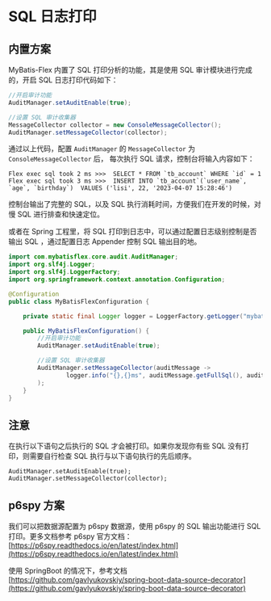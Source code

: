 # SQL 日志打印

## 内置方案

MyBatis-Flex 内置了 SQL 打印分析的功能，其是使用 SQL 审计模块进行完成的，开启 SQL 日志打印代码如下：

```java
//开启审计功能
AuditManager.setAuditEnable(true);

//设置 SQL 审计收集器
MessageCollector collector = new ConsoleMessageCollector();
AuditManager.setMessageCollector(collector);
```

通过以上代码，配置 `AuditManager` 的 `MessageCollector` 为 `ConsoleMessageCollector` 后，
每次执行 SQL 请求，控制台将输入内容如下：

```
Flex exec sql took 2 ms >>>  SELECT * FROM `tb_account` WHERE `id` = 1
Flex exec sql took 3 ms >>>  INSERT INTO `tb_account`(`user_name`, `age`, `birthday`)  VALUES ('lisi', 22, '2023-04-07 15:28:46')
```

控制台输出了完整的 SQL，以及 SQL 执行消耗时间，方便我们在开发的时候，对慢 SQL 进行排查和快速定位。

或者在 Spring 工程里，将 SQL 打印到日志中，可以通过配置日志级别控制是否输出 SQL ，通过配置日志 Appender 控制 SQL 输出目的地。
```java
import com.mybatisflex.core.audit.AuditManager;
import org.slf4j.Logger;
import org.slf4j.LoggerFactory;
import org.springframework.context.annotation.Configuration;

@Configuration
public class MyBatisFlexConfiguration {

    private static final Logger logger = LoggerFactory.getLogger("mybatis-flex-sql");

    public MyBatisFlexConfiguration() {
        //开启审计功能
        AuditManager.setAuditEnable(true);

        //设置 SQL 审计收集器
        AuditManager.setMessageCollector(auditMessage ->
                logger.info("{},{}ms", auditMessage.getFullSql(), auditMessage.getElapsedTime())
        );
    }
}
```

## 注意
在执行以下语句之后执行的 SQL 才会被打印。如果你发现你有些 SQL 没有打印，则需要自行检查 SQL 执行与以下语句执行的先后顺序。
```
AuditManager.setAuditEnable(true);
AuditManager.setMessageCollector(collector);
```

## p6spy 方案

我们可以把数据源配置为 p6spy 数据源，使用 p6spy 的 SQL 输出功能进行 SQL 打印。更多文档参考 p6spy 官方文档：
[https://p6spy.readthedocs.io/en/latest/index.html](https://p6spy.readthedocs.io/en/latest/index.html)

使用 SpringBoot 的情况下，参考文档 [https://github.com/gavlyukovskiy/spring-boot-data-source-decorator](https://github.com/gavlyukovskiy/spring-boot-data-source-decorator)